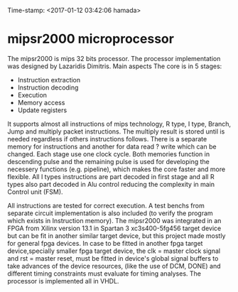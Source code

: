 Time-stamp: <2017-01-12 03:42:06 hamada>

# mipsr2000 microprocessor

The mipsr2000 is mips 32 bits processor. The processor implementation was designed by Lazaridis Dimitris.
Main aspects
The core is in 5 stages:

- Instruction extraction
- Instruction decoding
- Execution
- Memory access
- Update registers

It supports almost all instructions of mips technology, R type, I type, Branch, Jump and multiply packet instructions.
The multiply result is stored until is needed regardless if others instructions follows.
There is a separate memory for instructions and another for data read ? write which can be changed.
Each stage use one clock cycle. Both memories function in descending pulse and the remaining pulse is used for developing the necessery functions (e.g. pipeline), which makes the core faster and more flexible.
All I types instructions are part decoded in first stage and all R types also part decoded in Alu control reducing the complexity in main Control unit (FSM).

All instructions are tested for correct execution. A test benchs from separate circuit implementation is also included (to verify the program which exists in Instruction memory).
The mipsr2000 was integrated in an FPGA from Xilinx version 13.1 in Spartan 3 xc3s400-5fg456 target device but can be fit in another similar target device, but this project made mostly for general fpga devices.
In case to be fitted in another fpga target device,specially smaller fpga target device, the clk = master clock signal and rst = master reset, must be fitted in device's global signal buffers to take advances of the device resources, (like the use of DCM, DONE) and different timing constraints must evaluate for timing analyses.
The processor is implemented all in VHDL. 


